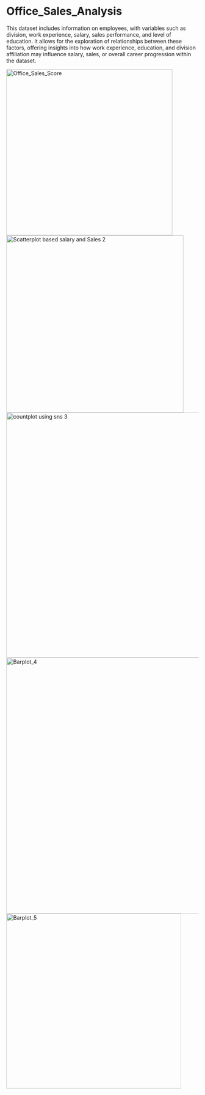 # Office_Sales_Analysis



This dataset includes information on employees, with variables such as division, work experience, salary, sales performance, and level of education. It allows for the exploration of relationships between these factors, offering insights into how work experience, education, and division affiliation may influence salary, sales, or overall career progression within the dataset.


<img width="435" alt="Office_Sales_Score" src="https://github.com/s1e2a3/Office_Sales_Analysis/assets/109803795/f494b9b6-e86d-4254-8c07-c44de0ccc17a">



<img width="464" alt="Scatterplot based salary and Sales  2" src="https://github.com/s1e2a3/Office_Sales_Analysis/assets/109803795/350b1519-e52d-4ee5-9071-319de120e4cc">



<img width="642" alt="countplot using sns 3" src="https://github.com/s1e2a3/Office_Sales_Analysis/assets/109803795/530d9812-911a-4274-91f2-7964cc0325ed">



<img width="670" alt="Barplot_4" src="https://github.com/s1e2a3/Office_Sales_Analysis/assets/109803795/ad19a548-cc85-44d2-81a5-5983f25df305">



<img width="458" alt="Barplot_5" src="https://github.com/s1e2a3/Office_Sales_Analysis/assets/109803795/a7a85e43-8837-48c6-bcff-46b19b9c6847">
